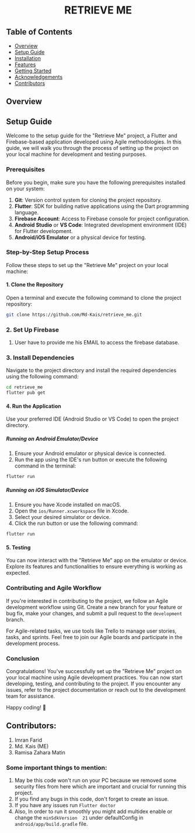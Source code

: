
# <h1 align="center"> RETRIEVE ME </h1>

## Table of Contents
- [Overview](#overview)
- [Setup Guide](#setup-guide)
- [Installation](#installation)
- [Features](#features)
- [Getting Started](#getting-started)
- [Acknowledgements](#acknowledgements)
- [Contributors](#contributors)

## Overview


## Setup Guide

Welcome to the setup guide for the "Retrieve Me" project, a Flutter and Firebase-based application developed using Agile methodologies. In this guide, we will walk you through the process of setting up the project on your local machine for development and testing purposes.

### Prerequisites

Before you begin, make sure you have the following prerequisites installed on your system:

1. **Git**: Version control system for cloning the project repository.
2. **Flutter**: SDK for building native applications using the Dart programming language.
3. **Firebase Account**: Access to Firebase console for project configuration.
4. **Android Studio** or **VS Code**: Integrated development environment (IDE) for Flutter development.
5. **Android/iOS Emulator** or a physical device for testing.

### Step-by-Step Setup Process

Follow these steps to set up the "Retrieve Me" project on your local machine:

#### 1. Clone the Repository

Open a terminal and execute the following command to clone the project repository:

```bash
git clone https://github.com/Md-Kais/retrieve_me.git
```

### 2. Set Up Firebase

1. User have to provide me his EMAIL to access the firebase database.

### 3. Install Dependencies

Navigate to the project directory and install the required dependencies using the following command:

```bash
cd retrieve_me
flutter pub get
```

#### 4. Run the Application

Use your preferred IDE (Android Studio or VS Code) to open the project directory.

##### Running on Android Emulator/Device

1. Ensure your Android emulator or physical device is connected.
2. Run the app using the IDE's run button or execute the following command in the terminal:

```bash
flutter run
```

##### Running on iOS Simulator/Device

1. Ensure you have Xcode installed on macOS.
2. Open the `ios/Runner.xcworkspace` file in Xcode.
3. Select your desired simulator or device.
4. Click the run button or use the following command:

```bash
flutter run
```

#### 5. Testing

You can now interact with the "Retrieve Me" app on the emulator or device. Explore its features and functionalities to ensure everything is working as expected.

### Contributing and Agile Workflow

If you're interested in contributing to the project, we follow an Agile development workflow 
using Git. Create a new branch for your feature or bug fix, make your changes, and submit a pull 
request to the `development` branch.

For Agile-related tasks, we use tools like Trello to manage user stories, tasks, and sprints. Feel free to join our Agile boards and participate in the development process.

### Conclusion

Congratulations! You've successfully set up the "Retrieve Me" project on your local machine using Agile development practices. You can now start developing, testing, and contributing to the project. If you encounter any issues, refer to the project documentation or reach out to the development team for assistance.

Happy coding! 🚀

## Contributors:
1. Imran Farid
2. Md. Kais (ME)
3. Ramisa Zahara Matin

### Some important things to mention:
1. May be this code won't run on your PC because we removed some security files from here which are important and crucial for running this project.
2. If you find any bugs in this code, don't forget to create an issue.
3. If you have any issues run `Flutter doctor`
4. Also, In order to run it smoothly you might add multidex enable or change the `minSdkVersion 
   21` under defaultConfig in  `android/app/build.gradle` file.
